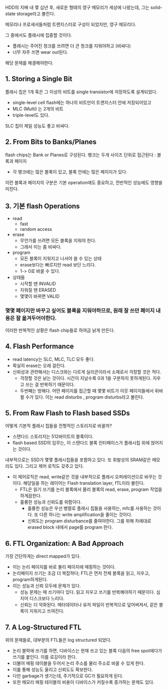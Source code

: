 HDD의 지배 내 몇 십년 후, 새로운 형태의 영구 메모리가 세상에 나왔는데, 그는 solid-state storage라고 불린다. 

메모리나 프로세서들처럼 트랜지스터로 구성이 되었지만, 영구 메모리다. 

그 중에서도 플래시에 집중할 것이다. 
- 플래시는 주어진 청크를 쓰려면 더 큰 청크를 지워야하고 (비싸다)
- 너무 자주 쓰면 wear out된다. 

해당 문제를 해결해야한다.

## 1. Storing a Single Bit
플래시 칩은 1개 혹은 그 이상의 비트를 single transistor에 저장하도록 설계되었다. 
- single-level cell flash에는 하나의 비트만이 트랜지스터 안에 저장되어있고
- MLC (Multi) 는 2개의 비트
- triple-level도 있다.

SLC 칩이 제일 성능도 좋고 비싸다.

## 2. From Bits to Banks/Planes
flash chips는 Bank or Planes로 구성된다. 
뱅크는 두개 사이즈 단위로 접근된다 : 블록과 페이지 
- 각 뱅크에는 많은 블록이 있고, 블록 안에는 많은 페이지가 있다. 

이런 블록과 페이지의 구분은 기본 operation에도 중요하고, 전반적인 성능에도 영향을 미친다. 

## 3. 기본 flash Operations
- read
  - fast
  - random access
- erase
  - 무언가를 쓰려면 모든 블록을 지워야 한다. 
  - 그래서 이는 좀 비싸다.
- program
  - 모든 블록이 지워지고 나서야 쓸 수 있는 상태
  - erase보다는 빠르지만 read 보단 느리다.
  - 1-> 0로 바꿀 수 있다.
- 상태들
  - 시작할 땐 INVALID
  - 지워질 땐 ERASED
  - 몇몇이 바뀌면 VALID

### 몇몇 페이지만 바꾸고 싶어도 블록을 지워야하므로, 원래 잘 쓰던 페이지 내용은 잘 옮겨두어야한다. 
이러한 반복적인 상황은 flash chip들로 하여금 낡게 만든다. 

## 4. Flash Performance
- read latency는 SLC, MLC, TLC 모두 좋다. 
- 확실히 erase는 오래 걸린다. 
- 신뢰성과 관련해서는 디스크와는 다르게 실리콘이라서 소재로서 걱정할 것은 적다. 
  - 걱정할 것은 낡는 것이다. 시간이 지날수록 0과 1을 구분하지 못하게된다. 지우고 쓰는 걸 반복하기 때문이다. 
  - 두번째는 방해다. 어떤 페이지를 접근할 때 몇몇 비트가 이웃 페이지들에서 뒤바뀔 수가 있다. 이는 read disturbs , program disturbs라고 불린다. 

## 5. From Raw Flash to Flash based SSDs
어떻게 기본적 플래시 칩들을 전형적인 스토리지로 바꿀까? 
- 스탠다드 스토리지는 512바이트의 블록이다. 
- flash based SSD의 임무는, 이 스탠다드 블록 인터페이스가 플래시칩 위에 얹어지는 것이다. 

내부적으로는 SSD가 몇몇 플래시칩들을 포함하고 있다. 또 휘발성의 SRAM같은 메모리도 있다. 그리고 제어 로직도 갖추고 있다. 
- 이 제어로직은 read, write같은 것을 내부적으로 플래시 오퍼레이션으로 바꾸는 것이다. 해당일을 하는 레이어는 Flash translation layer, fTL이라 불린다. 
  - FTL은 읽기 쓰기를 논리 블록에서 물리 블록의 read, erase, program 작업을 하게끔한다. 
  - 훌륭한 성능과 신뢰도를 위함이다. 
    - 훌륭한 성능은 우선 병렬로 플래시 칩들을 사용하는, mfc를 사용하는 것이다. 또 다른 하나는 write amplification을 줄이는 것이다. 
    - 신뢰도는 program disturbance를 줄여야한다. 그를 위해 차례대로 erased block 내에서 page를 program 한다. 

## 6. FTL Organization: A Bad Approach
가장 간단하게는 direct mapped가 있다. 
- 이는 논리 페이지를 바로 물리 페이지에 매핑하는 것이다. 
- 논리페이지 쓰기는 조금 더 복잡하다; FTL은 먼저 전체 블록을 읽고, 지우고, program하게된다. 
- 이는 성능과 신뢰 모두에 문제가 있다. 
  - 성능 문제는 매 쓰기마다 있다. 읽고 지우고 쓰기를 반복해야하기 때문이다. 심지어 디스크보다 느리다.
  - 신뢰는 더 악화된다. 메타데이터나 유저 파일이 반복적으로 덮어써져서, 같은 블록이 지워지고 쓰여진다. 

## 7. A Log-Structured FTL
위의 문제들로, 대부분의 FTL들은 log structured 되었다. 
- 논리 블락에 쓰기를 하면, 디바이스는 현재 쓰고 있는 블록 다음의 free spot에다가 쓰기를 붙인다. 이를 로깅이라 한다. 
- 더불어 매핑 테이블을 두어서 논리 주소를 물리 주소로 바꿀 수 있게 한다. 
- 이를 통해 성능도 올리고 신뢰도도 확보한다.
- 다만 garbage가 생기는데, 주기적으로 GC가 필요하게 된다. 
- 또한 메모리 매핑 테이블의 비용이 디바이스가 커질수록 증가하는 문제도 있다. 